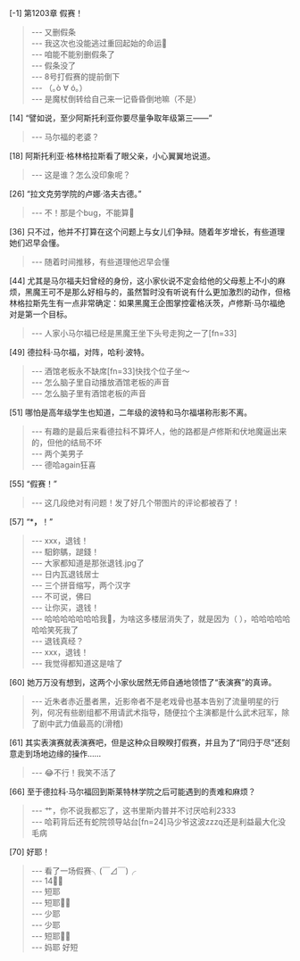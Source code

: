 
[-1] 第1203章 假赛！
>--- 又删假条<br>
>--- 我这次也没能逃过重回起始的命运🐶<br>
>--- 咱能不能别删假条了<br>
>--- 假条没了<br>
>--- 8号打假赛的提前倒下<br>
>--- （｡ò ∀ ó｡）<br>
>--- 是魔杖倒转给自己来一记昏昏倒地嘛（不是）<br>

[14] “譬如说，至少阿斯托利亚你要尽量争取年级第三——”
>--- 马尔福的老婆？<br>

[18] 阿斯托利亚·格林格拉斯看了眼父亲，小心翼翼地说道。
>--- 这是谁？怎么没印象呢？<br>

[26] “拉文克劳学院的卢娜·洛夫古德。”
>--- 不！那是个bug，不能算🐶<br>

[36] 只不过，他并不打算在这个问题上与女儿们争辩。随着年岁增长，有些道理她们迟早会懂。
>--- 随着时间推移，有些道理他迟早会懂<br>

[44] 尤其是马尔福夫妇曾经的身份，这小家伙说不定会给他的父母惹上不小的麻烦，黑魔王可不是那么好相与的，虽然暂时没有听说有什么更加激烈的动作，但格林格拉斯先生有一点非常确定：如果黑魔王企图掌控霍格沃茨，卢修斯·马尔福绝对是第一个目标。
>--- 人家小马尔福已经是黑魔王坐下头号走狗之一了[fn=33]<br>

[49] 德拉科·马尔福，对阵，哈利·波特。
>--- 酒馆老板永不缺席[fn=33]快找个位子坐～<br>
>--- 怎么脑子里自动播放酒馆老板的声音<br>
>--- 怎么脑子里有酒馆老板的声音<br>

[51] 哪怕是高年级学生也知道，二年级的波特和马尔福堪称形影不离。
>--- 有趣的是最后来看德拉科不算坏人，他的路都是卢修斯和伏地魔逼出来的，但他的结局不坏<br>
>--- 两个美男子<br>
>--- 德哈again狂喜<br>

[55] “假赛！”
>--- 这几段绝对有问题！发了好几个带图片的评论都被吞了！<br>

[57] “***，**！”
>--- xxx，退钱！<br>
>--- 馹鉨鷌，蹆錢！<br>
>--- 大家都知道是那张退钱.jpg了<br>
>--- 日内瓦退钱居士<br>
>--- 三个拼音缩写，两个汉字<br>
>--- 不可说，佛曰<br>
>--- 让你买，退钱！<br>
>--- 哈哈哈哈哈哈哈我🌿，为啥这多楼层消失了，就是因为（ ），哈哈哈哈哈哈哈笑死我了<br>
>--- 退钱真经？<br>
>--- xxx，退钱！<br>
>--- 我觉得都知道这是啥了<br>

[60] 她万万没有想到，这两个小家伙居然无师自通地领悟了“表演赛”的真谛。
>--- 近朱者赤近墨者黑，近影帝者不是老戏骨也基本告别了流量明星的行列，何况有些剧组都不用请武术指导，随便拉个主演都是什么武术冠军，除了剧中武力值最高的(滑稽)<br>

[61] 其实表演赛就表演赛吧，但是这种众目睽睽打假赛，并且为了“同归于尽”还刻意走到场地边缘的操作……
>--- 😂不行！我笑不活了<br>

[66] 至于德拉科·马尔福回到斯莱特林学院之后可能遇到的责难和麻烦？
>--- 艹，你不说我都忘了，这书里斯内普并不讨厌哈利2333<br>
>--- 哈莉背后还有蛇院领导站台[fn=24]马少爷这波zzzq还是利益最大化没毛病<br>

[70] 好耶！
>--- 看了一场假赛╮(￣⊿￣)╭<br>
>--- 14✌🏻<br>
>--- 短耶<br>
>--- 短耶✌🏻️<br>
>--- 少耶<br>
>--- 少耶<br>
>--- 短耶✌🏻<br>
>--- 妈耶  好短<br>
